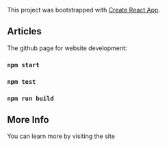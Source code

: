 This project was bootstrapped with [Create React App](https://github.com/facebook/create-react-app).

## Articles

The github page for website development:

### `npm start`
### `npm test`
### `npm run build`

## More Info

You can learn more by visiting the site